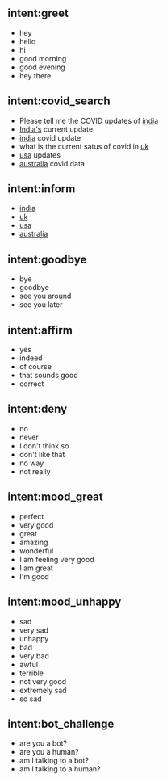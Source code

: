 ## intent:greet
- hey
- hello
- hi
- good morning
- good evening
- hey there

## intent:covid_search
- Please tell me the COVID updates of [india](country)
- [India's](country) current update
- [india](country) covid update
- what is the current satus of covid in [uk](country)
- [usa](country) updates
- [australia](country) covid data

## intent:inform
- [india](country)
- [uk](country)
- [usa](country)
- [australia](country)

## intent:goodbye
- bye
- goodbye
- see you around
- see you later

## intent:affirm
- yes
- indeed
- of course
- that sounds good
- correct

## intent:deny
- no
- never
- I don't think so
- don't like that
- no way
- not really

## intent:mood_great
- perfect
- very good
- great
- amazing
- wonderful
- I am feeling very good
- I am great
- I'm good

## intent:mood_unhappy
- sad
- very sad
- unhappy
- bad
- very bad
- awful
- terrible
- not very good
- extremely sad
- so sad

## intent:bot_challenge
- are you a bot?
- are you a human?
- am I talking to a bot?
- am I talking to a human?
